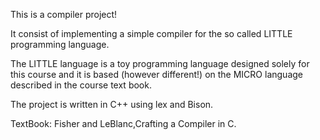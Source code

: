 This is a compiler project!

It consist of implementing a simple compiler for the so called LITTLE programming language. 

The LITTLE language is a toy programming language designed solely for this course and it is based (however different!) on the MICRO language described in the course text book.

The project is written in C++ using lex and Bison.


TextBook: Fisher and LeBlanc,Crafting a Compiler in C.
